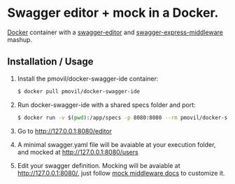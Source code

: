 # Swagger editor + mock in a Docker.

[Docker](https://www.docker.com) container with a [swagger-editor](https://github.com/swagger-api/swagger-editor) and [swagger-express-middleware](https://github.com/BigstickCarpet/swagger-express-middleware) mashup.

## Installation / Usage

1. Install the pmovil/docker-swagger-ide container:

    ``` sh
	$ docker pull pmovil/docker-swagger-ide
	```

2. Run docker-swagger-ide with a shared specs folder and port:

    ``` sh
	$ docker run -v $(pwd):/app/specs -p 8080:8080 --rm pmovil/docker-swagger-ide
    ```

3. Go to  http://127.0.0.1:8080/editor

4. A minimal swagger.yaml file will be avaiable at your execution folder, and mocked at http://127.0.0.1:8080/users

5. Edit your swagger definition. Mocking will be avaiable at http://127.0.0.1:8080/, just follow [mock middleware docs](https://github.com/BigstickCarpet/swagger-express-middleware/blob/master/docs/middleware/mock.md) to customize it.
